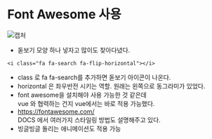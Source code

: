 # Font Awesome 사용
![캡처](https://user-images.githubusercontent.com/68420164/125787227-313f9ab3-7008-4e56-b1c9-30da85d2f12c.PNG)
- 돋보기 모양 하나 넣자고 많이도 찾아다녔다.
```
<i class="fa fa-search fa-flip-horizontal"></i>
```
- class 로 fa fa-search를 추가하면 돋보기 아이콘이 나온다.
- horizontal 은 좌우반전 시키는 역할. 원래는 왼쪽으로 동그라미가 있었다.
- font awesome을 설치해야 사용 가능한 것 같은데\
vue 와 협력하는 건지 vue에서는 바로 적용 가능했다.
- https://fontawesome.com/ \
DOCS 에서 여러가지 스타일링 방법도 설명해주고 있다.
- 빙글빙글 돌리는 애니메이션도 적용 가능
